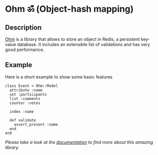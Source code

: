 Ohm ॐ (Object-hash mapping)
===========================

Description
-----------

[Ohm](http://www.github.com/soveran/ohm/tree/master) is a library that allows to store an object in Redis, a persistent key-value database. It includes an extensible list of validations and has very good performance.

Example
-------

Here is a short example to show some basic features

    class Event < Ohm::Model
      attribute :name
      set :participants
      list :comments
      counter :votes

      index :name

      def validate
        assert_present :name
      end
    end

*Please take a look at the [documentation](http://www.github.com/soveran/ohm/tree/master) to find more about this amazing library.*
